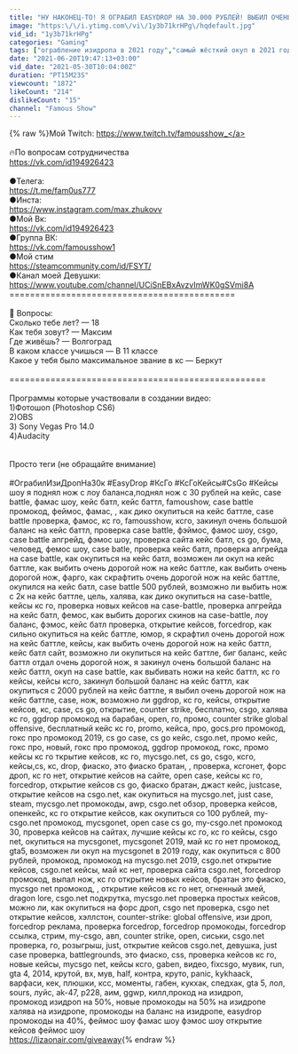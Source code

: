 ```yaml
---
title: "НУ НАКОНЕЦ-ТО! Я ОГРАБИЛ EASYDROP НА 30.000 РУБЛЕЙ! ВЫБИЛ ОЧЕНЬ ДОРОГОЙ НОЖ! ОГРАБИЛ В 2021 ГОДУ!"
image: "https:\/\/i.ytimg.com\/vi\/1y3b71krHPg\/hqdefault.jpg"
vid_id: "1y3b71krHPg"
categories: "Gaming"
tags: ["ограбление изидропа в 2021 году","самый жёсткий окуп в 2021 году на изидропе","я наконец-то ки ограбил сайт и вынес очень красивый нож"]
date: "2021-06-20T19:47:13+03:00"
vid_date: "2021-05-30T10:04:00Z"
duration: "PT15M23S"
viewcount: "1872"
likeCount: "214"
dislikeCount: "15"
channel: "Famous Show"
---
```

{% raw %}Мой Twitch: <a rel="nofollow" target="blank" href="https://www.twitch.tv/famousshow_">https://www.twitch.tv/famousshow_</a><br /><br />🔥По вопросам сотрудничества<br /><a rel="nofollow" target="blank" href="https://vk.com/id194926423">https://vk.com/id194926423</a><br /><br />●Телега:<br /><a rel="nofollow" target="blank" href="https://t.me/fam0us777​​​​​​​​​​​​​​​​​">https://t.me/fam0us777​​​​​​​​​​​​​​​​​</a><br />●Инста:<br /><a rel="nofollow" target="blank" href="https://www.instagram.com/max.zhukovv">https://www.instagram.com/max.zhukovv</a><br />●Мой Вк:<br /><a rel="nofollow" target="blank" href="https://vk.com/id194926423">https://vk.com/id194926423</a><br />●Группа ВК:<br /><a rel="nofollow" target="blank" href="https://vk.com/famousshow1">https://vk.com/famousshow1</a><br />●Мой стим<br /><a rel="nofollow" target="blank" href="https://steamcommunity.com/id/FSYT/">https://steamcommunity.com/id/FSYT/</a><br />●Канал моей Девушки:<br /><a rel="nofollow" target="blank" href="https://www.youtube.com/channel/UCiSnEBxAvzvImWK0gSVmi8A">https://www.youtube.com/channel/UCiSnEBxAvzvImWK0gSVmi8A</a><br />============================================<br /><br />📌 Вопросы:<br />Сколько тебе лет? — 18<br />Как тебя зовут? — Максим<br />Где живёшь? — Волгоград<br />В каком классе учишься — В 11 классе<br />Какое у тебя было максимальное звание в кс — Беркут<br /><br />==================================================<br /><br />Программы которые участвовали в создании видео:<br />1)Фотошоп (Photoshop CS6)<br />2)OBS<br />3) Sony Vegas Pro 14.0<br />4)Audacity<br /><br /><br />Просто теги (не обращайте внимание)<br /><br />#ОграбилИзиДропНа30к #EasyDrop #КсГо​​​​ #КсГоКейсы​​​​​​​​​​​​​​​ #CsGo​​​​​​​​​​​​​​​​ #Кейсы​​​​​​​​​​​​​​​​​ шоу я поднял нож с лоу баланса,поднял нож с 30 рублей на кейс, case battle, фамас шоу, кейс батл, кейс баттл, famoushow, case battle промокод, феймос, фамас, , как дико окупиться на кейс баттле, case battle проверка, фамос, кс го, famousshow, ксго, закинул очень большой баланс на кейс баттл, проверка case battle, фэймос, фамос шоу, csgo, case battle апгрейд, фэмос шоу, проверка сайта кейс батл, cs go, бума, человед, фемос шоу, case batle, проверка кейс батл, проверка апгрейда на case battle, как окупиться на кейс батл, возможен ли окуп на кейс баттле, как выбить очень дорогой нож на кейс баттле, как выбить очень дорогой нож, фарго, как скрафтить очень дорогой нож на кейс баттле, окупился на кейс батл, case battle 500 рублей, возможно ли выбить нож с 2к на кейс баттле, цель, халява, как дико окупиться на case-battle, кейсы кс го, проверка новых кейсов на case-battle, проверка апгрейда на кейс батл, фемос, как выбить дорогих скинов на case-battle, лоу баланс, фэмос, кейс батл проверка, открытие кейсов, forcedrop, как сильно окупиться на кейс баттле, юмор, я скрафтил очень дорогой нож на кейс баттле, кейсы, как выбить очень дорогой нож на кейс баттл, кейс батл сайт, возможно ли окупиться на кейс баттле, биг баланс, кейс баттл отдал очень дорогой нож, я закинул очень большой баланс на кейс баттл, окуп на case battle, как выбивать ножи на кейс баттл, кс го кейсы, кейсы ксго, закинул большой баланс на кейс баттл, как окупиться с 2000 рублей на кейс баттле, я выбил очень дорогой нож на кейс баттле, case, нож, возможно ли ggdrop, кс го, кейсы, открытие кейсов, кс, case, cs go, открытие, counter strike, бесплатно, csgo, халява кс го, ggdrop промокод на барабан, open, го, промо, counter strike global offensive, бесплатный кейс кс го, promo, кейса, про, gocs.pro промокод, гокс про промокод 2019, cs go case, cs go кейс, csgo.net, промо кейс, гокс про, новый, гокс про промокод, ggdrop промокод, гокс, промо кейсы кс го ткрытие кейсов, кс го, mycsgo.net, cs go, csgo, ксго, кейсы,cs, кс, drop, фиаско, это фиаско братан, , проверка, ксгонет, форс дроп, кс го нет, открытие кейсов на сайте, open case, кейсы кс го, forcedrop, открытие кейсов cs go, фиаско братан, джаст кейс, justcase, открытие кейсов на csgo.net, как окупиться на mycsgo.net, just case, steam, mycsgo.net промокоды, awp, csgo.net обзор, проверка кейсов, опенкейс, кс го открытие кейсов, как окупиться со 100 рублей, my-csgo.net промокод, mycsgonet, open case cs go, my-csgo.net промокод 30, проверка кейсов на сайтах, лучшие кейсы кс го, кс го кейсы, csgo net, окупиться на mycsgonet, mycsgonet 2019, май кс го нет промокод, gta5, возможен ли окуп на mycsgonet в 2019 году, как окупиться с 800 рублей, промокод, промокод на mycsgo.net 2019, csgo.net открытие кейсов, csgo.net кейсы, май кс нет, проверка сайта csgo.net, forcedrop промокод, выпал нож, кс го открытие новых кейсов, братан это фиаско, mycsgo net промокод, , открытие кейсов кс го нет, огненный змей, dragon lore, csgo.net подкрутка, mycsgo.net проверка простых кейсов, можно ли, как окупиться на форс дроп, csgo net проверка, csgo net открытие кейсов, хэллстон, counter-strike: global offensive, изи дроп, forcedrop реклама, проверка forcedrop, forcedrop промокоды, forcedrop ссылка, стрим, my-csgo, авп, counter strike, open, сиськи, csgo.net проверка, го, розыгрыш, just, открытие кейсов csgo.net, девушка, just case проверка, battlegrounds, это фиаско, css, проверка кейсов кс го, новые кейсы, mycsgo net, кейсы ксго, gaben, видео, fixcsgo, мувик, run, gta 4, 2014, крутой, вх, мув, half, контра, круто, panic, kykhaack, варфаси, кек, плюшки, ксс, моменты, габен, кукхак, спедхак, gta 5, лол, sours, луйс, ak-47, p228, аим, ggwp, килл,прокод на изидроп,<br />промокод изидроп на 50%, новые промокоды на 50% на изидропе<br />халява на изидропе, промокоды на баланс на изидропе, easydrop промокоды на 40%, феймос шоу фамас шоу фэмос шоу открытие кейсов феймос шоу<br /><a rel="nofollow" target="blank" href="https://lizaonair.com/giveaway​​">https://lizaonair.com/giveaway​​</a>{% endraw %}
